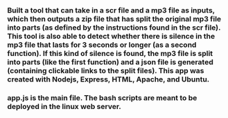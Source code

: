 ### Built a tool that can take in a scr file and a mp3 file as inputs, which then outputs a zip file that has split the original mp3 file into parts (as defined by the instructions found in the scr file). This tool is also able to detect whether there is silence in the mp3 file that lasts for 3 seconds or longer (as a second function). If this kind of silence is found, the mp3 file is split into parts (like the first function) and a json file is generated (containing clickable links to the split files). This app was created with Nodejs, Express, HTML, Apache, and Ubuntu.

### app.js is the main file. The bash scripts are meant to be deployed in the linux web server.
